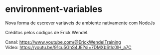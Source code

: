 # environment-variables
Nova forma de escrever variáveis de ambiente nativamente com NodeJs

Créditos pelos códigos de Erick Wendel.

Canal: https://www.youtube.com/@ErickWendelTraining
<br>
Vídeo: https://youtu.be/91cu5GhS4JE?si=7DMXbStIc0lH_a7C
